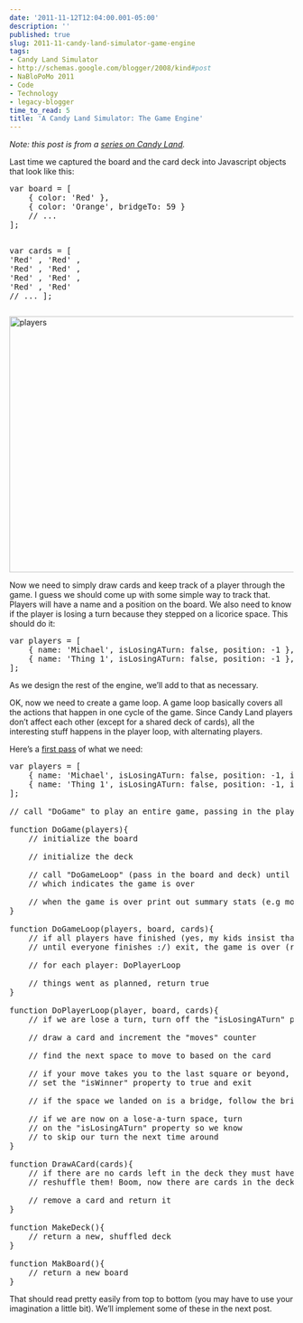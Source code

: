 ```yaml
---
date: '2011-11-12T12:04:00.001-05:00'
description: ''
published: true
slug: 2011-11-candy-land-simulator-game-engine
tags:
- Candy Land Simulator
- http://schemas.google.com/blogger/2008/kind#post
- NaBloPoMo 2011
- Code
- Technology
- legacy-blogger
time_to_read: 5
title: 'A Candy Land Simulator: The Game Engine'
---
```


<p><em>Note: this post is from a </em><a href="http://blog.wassupy.com/search/label/Candy%20Land%20Simulator"><em>series on Candy Land</em></a><em>.</em></p>
<p>Last time we captured the board and the card deck into Javascript objects that look like this:</p>  <pre class="csharpcode"><span class="kwrd">var</span> board = [
    { color: <span class="str">'Red'</span> },
    { color: <span class="str">'Orange'</span>, bridgeTo: 59 }
    <span class="rem">// ...</span>
];

<span class="kwrd">var</span> cards = [
    <span class="str">'Red'</span>   , <span class="str">'Red'</span>   , <span class="str">'Red'</span>   , <span class="str">'Red'</span>   , <span class="str">'Red'</span>   , <span class="str">'Red'</span>   , <span class="str">'Red'</span>   , <span class="str">'Red'</span>
    <span class="rem">// ...</span>
];</pre>

<p><a href="http://claimyourjourney.com/2011/08/blog-7-running-and-candy-land/"><img alt="players" height="453" src="http://lh6.ggpht.com/--met3oPx4nc/Tr6nEfhiLfI/AAAAAAAAEF4/f3wKVfhaRIg/players%25255B7%25255D.jpg" style="margin: 3px auto; display: block; float: none;" title="players" width="700" /></a></p>

<p>Now we need to simply draw cards and keep track of a player through the game. I guess we should come up with some simple way to track that. Players will have a name and a position on the board. We also need to know if the player is losing a turn because they stepped on a licorice space. This should do it:</p>

<pre class="csharpcode"><span class="kwrd">var</span> players = [
    { name: <span class="str">'Michael'</span>, isLosingATurn: <span class="kwrd">false</span>, position: -1 },
    { name: <span class="str">'Thing 1'</span>, isLosingATurn: <span class="kwrd">false</span>, position: -1 },
];</pre>

<p>As we design the rest of the engine, we’ll add to that as necessary.</p>

<p>OK, now we need to create a game loop. A game loop basically covers all the actions that happen in one cycle of the game. Since Candy Land players don’t affect each other (except for a shared deck of cards), all the interesting stuff happens in the player loop, with alternating players.</p>

<p>Here’s a <a href="http://jsfiddle.net/mharen/crgAX/6/">first pass</a> of what we need:</p>

<pre class="csharpcode"><span class="kwrd">var</span> players = [
    { name: <span class="str">'Michael'</span>, isLosingATurn: <span class="kwrd">false</span>, position: -1, isWinner: <span class="kwrd">false</span>, moves: 0 },
    { name: <span class="str">'Thing 1'</span>, isLosingATurn: <span class="kwrd">false</span>, position: -1, isWinner: <span class="kwrd">false</span>, moves: 0 }
];

<span class="rem">// call &quot;DoGame&quot; to play an entire game, passing in the players array</span>
          
<span class="kwrd">function</span> DoGame(players){
    <span class="rem">// initialize the board</span>
          
    <span class="rem">// initialize the deck</span>

    <span class="rem">// call &quot;DoGameLoop&quot; (pass in the board and deck) until it returns false, <br />    // which indicates the game is over</span>
    
    <span class="rem">// when the game is over print out summary stats (e.g move counts) and exit</span>
}
          
<span class="kwrd">function</span> DoGameLoop(players, board, cards){
    <span class="rem">// if all players have finished (yes, my kids insist that the game continues</span>
    <span class="rem">// until everyone finishes :/) exit, the game is over (return false)</span>
    
    <span class="rem">// for each player: DoPlayerLoop</span>
    
    <span class="rem">// things went as planned, return true</span>
}

<span class="kwrd">function</span> DoPlayerLoop(player, board, cards){
    <span class="rem">// if we are lose a turn, turn off the &quot;isLosingATurn&quot; property and we're done (exit now)</span>
    
    <span class="rem">// draw a card and increment the &quot;moves&quot; counter</span>
    
    <span class="rem">// find the next space to move to based on the card</span>
    
    <span class="rem">// if your move takes you to the last square or beyond, you win </span>
    <span class="rem">// set the &quot;isWinner&quot; property to true and exit</span>
    
    <span class="rem">// if the space we landed on is a bridge, follow the bridge</span>
    
    <span class="rem">// if we are now on a lose-a-turn space, turn <br />    // on the &quot;isLosingATurn&quot; property so we know </span>
    <span class="rem">// to skip our turn the next time around</span>
}

<span class="kwrd">function</span> DrawACard(cards){
    <span class="rem">// if there are no cards left in the deck they must have all been played so</span>
    <span class="rem">// reshuffle them! Boom, now there are cards in the deck</span>
    
    <span class="rem">// remove a card and return it</span>
}

<span class="kwrd">function</span> MakeDeck(){
    <span class="rem">// return a new, shuffled deck   </span>
}

<span class="kwrd">function</span> MakBoard(){
    <span class="rem">// return a new board</span>
}</pre>

<p>That should read pretty easily from top to bottom (you may have to use your imagination a little bit). We’ll implement some of these in the next post.</p>